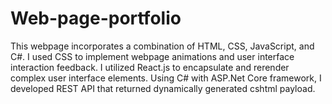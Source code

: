 # Web-page-portfolio
This webpage incorporates a combination of HTML, CSS, JavaScript, and C#. I used CSS to implement webpage animations and user interface interaction feedback. I utilized React.js to encapsulate and rerender complex user interface elements. Using C# with ASP.Net Core framework, I developed REST API that returned dynamically generated cshtml payload.
